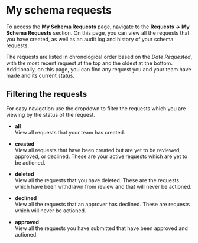# My schema requests

To access the **My Schema Requests** page, navigate to the **Requests
-\> My Schema Requests** section. On this page, you can view all the
requests that you have created, as well as an audit log and history of
your schema requests.

The requests are listed in chronological order based on the _Date
Requested_, with the most recent request at the top and the oldest at
the bottom. Additionally, on this page, you can find any request you and
your team have made and its current status.

## Filtering the requests

For easy navigation use the dropdown to filter the requests which you
are viewing by the status of the request.

- **all**  
  View all requests that your team has created.

- **created**  
  View all requests that have been created but are yet to be reviewed, approved, or declined. These are your active
  requests which are yet to be actioned.

- **deleted**  
  View all the requests that you have deleted. These are the requests which have been withdrawn from review and that
  will never be actioned.

- **declined**  
  View all the requests that an approver has declined. These are requests which will never be actioned.

- **approved**  
  View all the requests you have submitted that have been approved and actioned.
